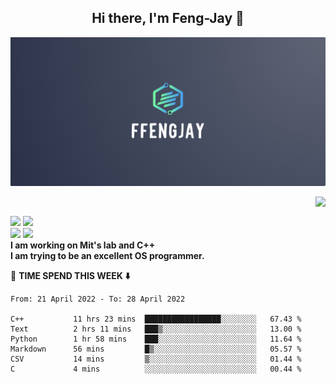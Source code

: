 <h2 align="center"> Hi there, I'm Feng-Jay 👋 </h2>  

![](https://github.com/Feng-Jay/DataStruct/blob/master/Image/1.png)  

<img align="right" src="https://github-readme-stats.vercel.app/api?username=Feng-Jay&show_icons=true&icon_color=CE1D2D&text_color=718096&bg_color=ffffff&hide_title=true" />


&emsp;

![](https://visitor-badge.glitch.me/badge?page_id=Feng-Jay.readme)
![](https://img.shields.io/badge/Concentrate-Cpp-blue)  
![](https://img.shields.io/badge/Rust-primer-orange)
![](https://img.shields.io/badge/Target-OS-9cf)  
**I am working on Mit's lab and C++**  
**I am trying to be an excellent OS programmer.**  


📘 **TIME SPEND THIS WEEK ⬇️**
<!--START_SECTION:waka-->

```text
From: 21 April 2022 - To: 28 April 2022

C++           11 hrs 23 mins  █████████████████░░░░░░░░   67.43 %
Text          2 hrs 11 mins   ███▒░░░░░░░░░░░░░░░░░░░░░   13.00 %
Python        1 hr 58 mins    ███░░░░░░░░░░░░░░░░░░░░░░   11.64 %
Markdown      56 mins         █▒░░░░░░░░░░░░░░░░░░░░░░░   05.57 %
CSV           14 mins         ▒░░░░░░░░░░░░░░░░░░░░░░░░   01.44 %
C             4 mins          ░░░░░░░░░░░░░░░░░░░░░░░░░   00.44 %
```

<!--END_SECTION:waka-->
